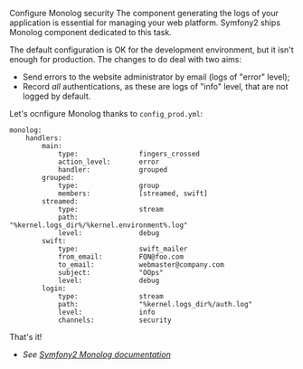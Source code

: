 Configure Monolog
security
The component generating the logs of your application is essential for managing your web platform. Symfony2 ships Monolog component dedicated to this task.

The default configuration is OK for the development environment, but it isn't enough for production. The changes to do deal with two aims:

* Send errors to the website administrator by email (logs of "error" level);
* Record _all_ authentications, as these are logs of "info" level, that are not logged by default.

Let's ocnfigure Monolog thanks to `config_prod.yml`:

	monolog:
		handlers:
			main:
				type:               fingers_crossed
				action_level:       error
				handler:            grouped
			grouped:
				type:               group
				members:            [streamed, swift]
			streamed:
				type:               stream
				path:               "%kernel.logs_dir%/%kernel.environment%.log"
				level:              debug
			swift:
				type:               swift_mailer
				from_email:         FQN@foo.com
				to_email:           webmaster@company.com
				subject:            "OOps"
				level:              debug
			login:
				type:               stream
				path:               "%kernel.logs_dir%/auth.log"
				level:              info
				channels:           security

That's it!

* _See [Symfony2 Monolog documentation](http://symfony.com/doc/master/cookbook/logging/monolog.html)_
